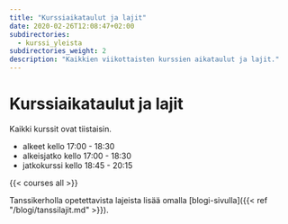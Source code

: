 ```yaml
---
title: "Kurssiaikataulut ja lajit"
date: 2020-02-26T12:08:47+02:00
subdirectories:
  - kurssi_yleista
subdirectories_weight: 2
description: "Kaikkien viikottaisten kurssien aikataulut ja lajit."
---
```

# Kurssiaikataulut ja lajit

Kaikki kurssit ovat tiistaisin.

<!-- {{< courseMeta all >}} -->

  - alkeet kello 17:00 - 18:30
  - alkeisjatko kello 17:00 - 18:30 
  - jatkokurssi kello 18:45 - 20:15

{{< courses all >}}

Tanssikerholla opetettavista lajeista lisää omalla [blogi-sivulla]({{< ref "/blogi/tanssilajit.md" >}}).
